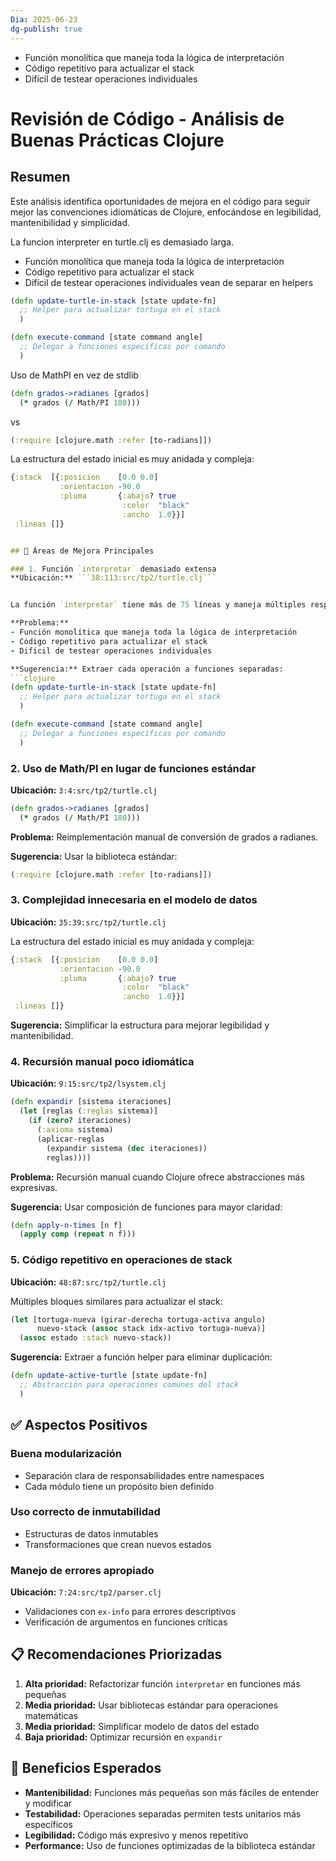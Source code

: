 ```yaml
---
Dia: 2025-06-23
dg-publish: true
---
```

- Función monolítica que maneja toda la lógica de interpretación
- Código repetitivo para actualizar el stack
- Difícil de testear operaciones individuales
# Revisión de Código - Análisis de Buenas Prácticas Clojure

## Resumen
Este análisis identifica oportunidades de mejora en el código para seguir mejor las convenciones idiomáticas de Clojure, enfocándose en legibilidad, mantenibilidad y simplicidad.






La funcion interpreter en turtle.clj es demasiado larga.
- Función monolítica que maneja toda la lógica de interpretación
- Código repetitivo para actualizar el stack
- Difícil de testear operaciones individuales
vean de separar en helpers
```clojure
(defn update-turtle-in-stack [state update-fn]
  ;; Helper para actualizar tortuga en el stack
  )

(defn execute-command [state command angle]
  ;; Delegar a funciones específicas por comando
  )
```

Uso de MathPI en vez de stdlib
```clojure
(defn grados->radianes [grados]
  (* grados (/ Math/PI 180)))
```


vs
```clojure
(:require [clojure.math :refer [to-radians]])
```


La estructura del estado inicial es muy anidada y compleja:
```clojure
{:stack  [{:posicion    [0.0 0.0]
           :orientacion -90.0
           :pluma       {:abajo? true
                         :color  "black"
                         :ancho  1.0}}]
 :lineas []}


## 🔧 Áreas de Mejora Principales

### 1. Función `interpretar` demasiado extensa
**Ubicación:** ```38:113:src/tp2/turtle.clj```


La función `interpretar` tiene más de 75 líneas y maneja múltiples responsabilidades. Esto viola el principio de responsabilidad única y hace el código difícil de mantener y testear.

**Problema:**
- Función monolítica que maneja toda la lógica de interpretación
- Código repetitivo para actualizar el stack
- Difícil de testear operaciones individuales

**Sugerencia:** Extraer cada operación a funciones separadas:
```clojure
(defn update-turtle-in-stack [state update-fn]
  ;; Helper para actualizar tortuga en el stack
  )

(defn execute-command [state command angle]
  ;; Delegar a funciones específicas por comando
  )
```

### 2. Uso de Math/PI en lugar de funciones estándar
**Ubicación:** ```3:4:src/tp2/turtle.clj```

```clojure
(defn grados->radianes [grados]
  (* grados (/ Math/PI 180)))
```

**Problema:** Reimplementación manual de conversión de grados a radianes.

**Sugerencia:** Usar la biblioteca estándar:
```clojure
(:require [clojure.math :refer [to-radians]])
```

### 3. Complejidad innecesaria en el modelo de datos
**Ubicación:** ```35:39:src/tp2/turtle.clj```

La estructura del estado inicial es muy anidada y compleja:
```clojure
{:stack  [{:posicion    [0.0 0.0]
           :orientacion -90.0
           :pluma       {:abajo? true
                         :color  "black"
                         :ancho  1.0}}]
 :lineas []}
```

**Sugerencia:** Simplificar la estructura para mejorar legibilidad y mantenibilidad.

### 4. Recursión manual poco idiomática
**Ubicación:** ```9:15:src/tp2/lsystem.clj```

```clojure
(defn expandir [sistema iteraciones]
  (let [reglas (:reglas sistema)]
    (if (zero? iteraciones)
      (:axioma sistema)
      (aplicar-reglas
        (expandir sistema (dec iteraciones))
        reglas))))
```

**Problema:** Recursión manual cuando Clojure ofrece abstracciones más expresivas.

**Sugerencia:** Usar composición de funciones para mayor claridad:
```clojure
(defn apply-n-times [n f]
  (apply comp (repeat n f)))
```

### 5. Código repetitivo en operaciones de stack
**Ubicación:** ```48:87:src/tp2/turtle.clj```

Múltiples bloques similares para actualizar el stack:
```clojure
(let [tortuga-nueva (girar-derecha tortuga-activa angulo)
      nuevo-stack (assoc stack idx-activo tortuga-nueva)]
  (assoc estado :stack nuevo-stack))
```

**Sugerencia:** Extraer a función helper para eliminar duplicación:
```clojure
(defn update-active-turtle [state update-fn]
  ;; Abstracción para operaciones comunes del stack
  )
```

## ✅ Aspectos Positivos

### Buena modularización
- Separación clara de responsabilidades entre namespaces
- Cada módulo tiene un propósito bien definido

### Uso correcto de inmutabilidad
- Estructuras de datos inmutables
- Transformaciones que crean nuevos estados

### Manejo de errores apropiado
**Ubicación:** ```7:24:src/tp2/parser.clj```
- Validaciones con `ex-info` para errores descriptivos
- Verificación de argumentos en funciones críticas

## 📋 Recomendaciones Priorizadas

1. **Alta prioridad:** Refactorizar función `interpretar` en funciones más pequeñas
2. **Media prioridad:** Usar bibliotecas estándar para operaciones matemáticas  
3. **Media prioridad:** Simplificar modelo de datos del estado
4. **Baja prioridad:** Optimizar recursión en `expandir`

## 🎯 Beneficios Esperados

- **Mantenibilidad:** Funciones más pequeñas son más fáciles de entender y modificar
- **Testabilidad:** Operaciones separadas permiten tests unitarios más específicos
- **Legibilidad:** Código más expresivo y menos repetitivo
- **Performance:** Uso de funciones optimizadas de la biblioteca estándar